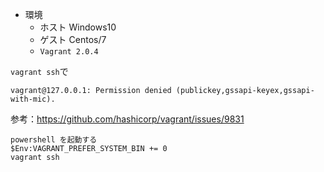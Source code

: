 - 環境　
  - ホスト Windows10
  - ゲスト Centos/7
  - `Vagrant 2.0.4`
  
`vagrant ssh`で

```
vagrant@127.0.0.1: Permission denied (publickey,gssapi-keyex,gssapi-with-mic).
```


参考：https://github.com/hashicorp/vagrant/issues/9831

```
powershell を起動する
$Env:VAGRANT_PREFER_SYSTEM_BIN += 0
vagrant ssh
``` 
